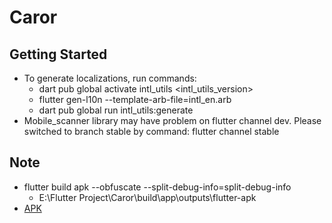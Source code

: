 # Caror

## Getting Started
- To generate localizations, run commands:
  - dart pub global activate intl_utils <intl_utils_version>
  - flutter gen-l10n --template-arb-file=intl_en.arb
  - dart pub global run intl_utils:generate
- Mobile_scanner library may have problem on flutter channel dev. Please switched to branch stable by command: flutter channel stable

## Note
- flutter build apk --obfuscate --split-debug-info=split-debug-info
  - E:\Flutter Project\Caror\build\app\outputs\flutter-apk
- [APK](https://github.com/thinhtrai1/CarorApp/blob/develop/Caror.apk)